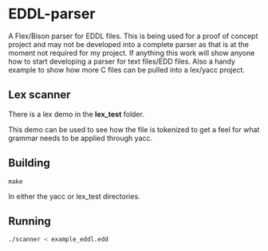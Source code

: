 # EDDL-parser
A Flex/Bison parser for EDDL files. This is being used for a proof of concept project and may not be developed into a complete parser as that is at the moment not required for my project. If anything this work will show anyone how to start developing a parser for text files/EDD files. Also a handy example to show how more C files can be pulled into a lex/yacc project.

## Lex scanner
There is a lex demo in the  **lex_test** folder.

This demo can be used to see how the file is tokenized to get a feel for what grammar needs to be applied through yacc.

## Building

```make
make
```
In either the yacc or lex_test directories.

## Running

```bash
./scanner < example_eddl.edd
```
